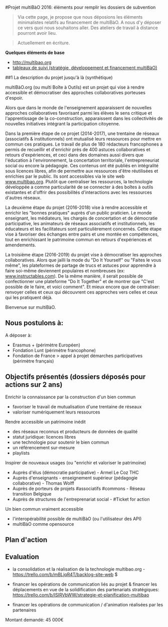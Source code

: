 #Projet multiBàO 2016: éléments pour remplir les dossiers de subvention 

> Via cette page, je propose que nous déposions les éléments minimalistes relatifs au financement de multiBàO. A nous d'y déposer ce vers quoi nous souhaitons aller. Des ateliers de travail à distance pourront avoir lieu. 

> Actuellement en écriture.

**Quelques éléments de base**
* http://multibao.org
* [tableaux de suivi (stratégie, développement et financement multiBàO)](http://trello.com/multibao)

##1 La description du projet jusqu'à là (synthétique)

multiBàO.org (ou multi Boîte à Outils) est un projet qui vise à rendre accessible et démocratiser des approches collaboratives porteuses d'espoir. 

Alors que dans le monde de l'enseignement apparaissent de nouvelles approches collaboratives favorisant parmi les élèves le sens critique et l'apprentissage de la co-construction, apparaissent dans les collectivités de nouvelles initiatives intégrant la participation citoyenne. 

Dans la première étape de ce projet (2014-2017), une trentaine de réseaux (associatifs & institutionnels) ont mutualisé leurs ressources pour mettre en commun ces pratiques. Le travail de plus de 180 rédacteurs francophones a permis de recueillir et d'enrichir près de 400 astuces collaboratives et retours d'expériences, et ceci dans des domaines aussi divers que l'éducation à l'environnement, la concertation territoriale, l'entrepreneuriat social ou encore la pédagogie. Ces contenus ont été publiés en intégralité sous licences libres, afin de permettre aux ressources d'être réutilisées et enrichies par le public. Ils sont accessibles via le site web www.multibao.org. Plutôt que centraliser les ressources, la technologie développée a comme particularité de se connecter à des boîtes à outils existantes et d'offrir des possibilités d'interactions avec les ressources d'autres réseaux. 

La deuxième étape du projet (2016-2018) vise à rendre accessible et enrichir les "bonnes pratiques" auprès d'un public praticien. Le monde enseignant, les médiateurs, les chargés de concertation et de démocratie participative, les animateurs de réseaux associatifs et institutionnels, les éducateurs et les facilitateurs sont particulièrement concernés. Cette étape vise à favoriser des échanges entre pairs et une montée en compétences, tout en enrichissant le patrimoine commun en retours d'expériences et amendements. 

La troisième étape (2016-2019) du projet vise à démocratiser les approches collaboratives. Alors que jailli la mode du "Do It Yourself" ou "Faites le vous même", les plateformes de partage de trucs et astuces pour apprendre à faire  soi-même deviennent populaires et nombreuses (ex: www.instructables.com). De la même manière, il serait possible de confectionner une plateforme "Do It Together" et de montrer que "C'est possible de le faire, et voici comment". Et mieux encore que de centraliser: renvoyer celles et ceux qui découvrent ces approches vers celles et ceux qui les pratiquent déjà. 

Bienvenue sur multiBàO. 

## Nous postulons à:

A déposer à: 
* Erasmus + (périmètre Européen)
* Fondation Lunt (périmètre francophone)
* Fondation de France > appel à projet démarches participatives (périmètre français)

## Objectifs présentés (dossiers déposés pour actions sur 2 ans)

Enrichir la connaissance par la construction d'un bien commun
* favoriser le travail de mutualisation d'une trentaine de réseaux
* valoriser numériquement leurs ressources

Rendre accessible un patrimoine inédit 
* des réseaux reconnus et producteurs de données de qualité 
* statut juridique: licences libres 
* une technologie pour soutenir le bien commun
* un référencement sur-mesure
 * playlists

Inspirer de nouveaux usages (ou "enrichir et valoriser le patrimoine)

* Auprès d'élus (démocratie participative) - Armel Le Coz  THC
* Auprès d'enseignants - enseignement supérieur (pédagogie collaborative) - Thomas Wolff 
* Auprès de porteurs de projets #associatifs #commons - Réseau transition Belgique
* Auprès de structures de l'entreprenariat social - #Ticket for action 

Un bien commun vraiment accessible
* l'interopérabilité possible de multiBàO (ou l'utilisateur des API)
* multiBàO comme opensource

## Plan d'action 

## Evaluation 







* la consolidation et la réalisation de la technologie multibao.org -  https://trello.com/b/mBLjqR4T/backlog-site-web
$







* financer les opérations de communication liés au projet & financer les déplacements en vue de la solidification des partenariats stratégiques: https://trello.com/b/ISIRVbWW/strategie-et-planification-multibao
* financer les opérations de communication / d'animation réalisées par les partenaires 

Montant demandé: 45 000€
